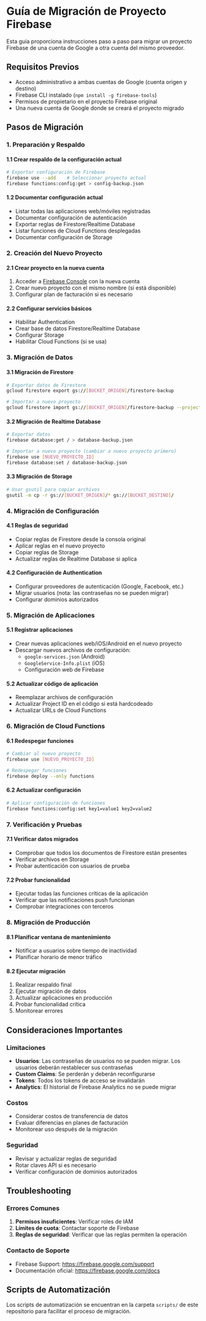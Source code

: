 # Guía de Migración de Proyecto Firebase

Esta guía proporciona instrucciones paso a paso para migrar un proyecto Firebase de una cuenta de Google a otra cuenta del mismo proveedor.

## Requisitos Previos

- Acceso administrativo a ambas cuentas de Google (cuenta origen y destino)
- Firebase CLI instalado (`npm install -g firebase-tools`)
- Permisos de propietario en el proyecto Firebase original
- Una nueva cuenta de Google donde se creará el proyecto migrado

## Pasos de Migración

### 1. Preparación y Respaldo

#### 1.1 Crear respaldo de la configuración actual
```bash
# Exportar configuración de Firebase
firebase use --add    # Seleccionar proyecto actual
firebase functions:config:get > config-backup.json
```

#### 1.2 Documentar configuración actual
- Listar todas las aplicaciones web/móviles registradas
- Documentar configuración de autenticación
- Exportar reglas de Firestore/Realtime Database
- Listar funciones de Cloud Functions desplegadas
- Documentar configuración de Storage

### 2. Creación del Nuevo Proyecto

#### 2.1 Crear proyecto en la nueva cuenta
1. Acceder a [Firebase Console](https://console.firebase.google.com) con la nueva cuenta
2. Crear nuevo proyecto con el mismo nombre (si está disponible)
3. Configurar plan de facturación si es necesario

#### 2.2 Configurar servicios básicos
- Habilitar Authentication
- Crear base de datos Firestore/Realtime Database
- Configurar Storage
- Habilitar Cloud Functions (si se usa)

### 3. Migración de Datos

#### 3.1 Migración de Firestore
```bash
# Exportar datos de Firestore
gcloud firestore export gs://[BUCKET_ORIGEN]/firestore-backup

# Importar a nuevo proyecto
gcloud firestore import gs://[BUCKET_ORIGEN]/firestore-backup --project=[NUEVO_PROYECTO_ID]
```

#### 3.2 Migración de Realtime Database
```bash
# Exportar datos
firebase database:get / > database-backup.json

# Importar a nuevo proyecto (cambiar a nuevo proyecto primero)
firebase use [NUEVO_PROYECTO_ID]
firebase database:set / database-backup.json
```

#### 3.3 Migración de Storage
```bash
# Usar gsutil para copiar archivos
gsutil -m cp -r gs://[BUCKET_ORIGEN]/* gs://[BUCKET_DESTINO]/
```

### 4. Migración de Configuración

#### 4.1 Reglas de seguridad
- Copiar reglas de Firestore desde la consola original
- Aplicar reglas en el nuevo proyecto
- Copiar reglas de Storage
- Actualizar reglas de Realtime Database si aplica

#### 4.2 Configuración de Authentication
- Configurar proveedores de autenticación (Google, Facebook, etc.)
- Migrar usuarios (nota: las contraseñas no se pueden migrar)
- Configurar dominios autorizados

### 5. Migración de Aplicaciones

#### 5.1 Registrar aplicaciones
- Crear nuevas aplicaciones web/iOS/Android en el nuevo proyecto
- Descargar nuevos archivos de configuración:
  - `google-services.json` (Android)
  - `GoogleService-Info.plist` (iOS)
  - Configuración web de Firebase

#### 5.2 Actualizar código de aplicación
- Reemplazar archivos de configuración
- Actualizar Project ID en el código si está hardcodeado
- Actualizar URLs de Cloud Functions

### 6. Migración de Cloud Functions

#### 6.1 Redespegar funciones
```bash
# Cambiar al nuevo proyecto
firebase use [NUEVO_PROYECTO_ID]

# Redespegar funciones
firebase deploy --only functions
```

#### 6.2 Actualizar configuración
```bash
# Aplicar configuración de funciones
firebase functions:config:set key1=value1 key2=value2
```

### 7. Verificación y Pruebas

#### 7.1 Verificar datos migrados
- Comprobar que todos los documentos de Firestore están presentes
- Verificar archivos en Storage
- Probar autenticación con usuarios de prueba

#### 7.2 Probar funcionalidad
- Ejecutar todas las funciones críticas de la aplicación
- Verificar que las notificaciones push funcionan
- Comprobar integraciones con terceros

### 8. Migración de Producción

#### 8.1 Planificar ventana de mantenimiento
- Notificar a usuarios sobre tiempo de inactividad
- Planificar horario de menor tráfico

#### 8.2 Ejecutar migración
1. Realizar respaldo final
2. Ejecutar migración de datos
3. Actualizar aplicaciones en producción
4. Probar funcionalidad crítica
5. Monitorear errores

## Consideraciones Importantes

### Limitaciones
- **Usuarios**: Las contraseñas de usuarios no se pueden migrar. Los usuarios deberán restablecer sus contraseñas
- **Custom Claims**: Se perderán y deberán reconfigurarse
- **Tokens**: Todos los tokens de acceso se invalidarán
- **Analytics**: El historial de Firebase Analytics no se puede migrar

### Costos
- Considerar costos de transferencia de datos
- Evaluar diferencias en planes de facturación
- Monitorear uso después de la migración

### Seguridad
- Revisar y actualizar reglas de seguridad
- Rotar claves API si es necesario
- Verificar configuración de dominios autorizados

## Troubleshooting

### Errores Comunes
1. **Permisos insuficientes**: Verificar roles de IAM
2. **Límites de cuota**: Contactar soporte de Firebase
3. **Reglas de seguridad**: Verificar que las reglas permiten la operación

### Contacto de Soporte
- Firebase Support: https://firebase.google.com/support
- Documentación oficial: https://firebase.google.com/docs

## Scripts de Automatización

Los scripts de automatización se encuentran en la carpeta `scripts/` de este repositorio para facilitar el proceso de migración.